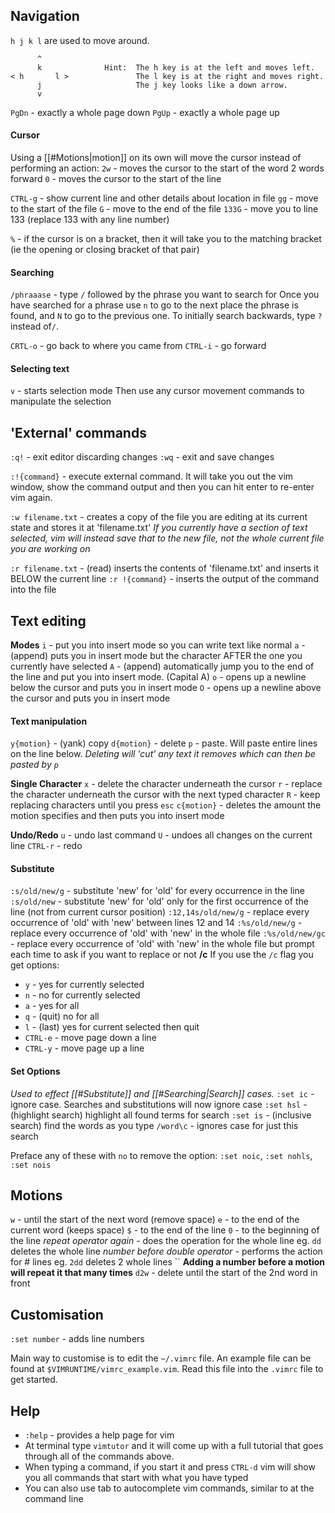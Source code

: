 ## Navigation
`h j k l` are used to move around.
```
      ^
      k              Hint:  The h key is at the left and moves left.
< h       l >               The l key is at the right and moves right.
      j                     The j key looks like a down arrow.
      v
```
`PgDn` - exactly a whole page down
`PgUp` - exactly a whole page up

#### Cursor
Using a [[#Motions|motion]] on its own will move the cursor instead of performing an action:
`2w` - moves the cursor to the start of the word 2 words forward
`0` - moves the cursor to the start of the line

`CTRL-g` - show current line and other details about location in file
`gg` - move to the start of the file
`G` - move to the end of the file
`133G` - move you to line 133 (replace 133 with any line number)

`%` - if the cursor is on a bracket, then it will take you to the matching bracket (ie the opening or closing bracket of that pair)

#### Searching
`/phraaase` - type `/` followed by the phrase you want to search for
Once you have searched for a phrase use `n` to go to the next place the phrase is found, and `N` to go to the previous one.
To initially search backwards, type `?` instead of`/`.

`CRTL-o` - go back to where you came from
`CTRL-i` - go forward

#### Selecting text
`v` - starts selection mode
Then use any cursor movement commands to manipulate the selection


## 'External' commands
`:q!` - exit editor discarding changes
`:wq` - exit and save changes

`:!{command}` - execute external command. It will take you out the vim window, show the command output and then you can hit enter to re-enter vim again.

`:w filename.txt` - creates a copy of the file you are editing at its current state and stores it at 'filename.txt'
*If you currently have a section of text selected, vim will instead save that to the new file, not the whole current file you are working on*

`:r filename.txt` - (read) inserts the contents of 'filename.txt' and inserts it BELOW the current line
`:r !{command}` - inserts the output of the command into the file


## Text editing
**Modes**
`i` - put you into insert mode so you can write text like normal
`a` - (append) puts you in insert mode but the character AFTER the one you currently have selected
`A` - (append) automatically jump you to the end of the line and put you into insert mode. (Capital A)
`o` - opens up a newline below the cursor and puts you in insert mode
`O` - opens up a newline above the cursor and puts you in insert mode

#### Text manipulation
`y{motion}` - (yank) copy
`d{motion}` - delete
`p` - paste. Will paste entire lines on the line below.
*Deleting will 'cut' any text it removes which can then be pasted by `p`*

**Single Character**
`x` - delete the character underneath the cursor
`r` - replace the character underneath the cursor with the next typed character
`R` - keep replacing characters until you press `esc`
`c{motion}` - deletes the amount the motion specifies and then puts you into insert mode

**Undo/Redo**
`u` - undo last command
`U` - undoes all changes on the current line
`CTRL-r` - redo

#### Substitute
`:s/old/new/g` - substitute 'new' for 'old' for every occurrence in the line
`:s/old/new` - substitute 'new' for 'old' only for the first occurrence of the line (not from current cursor position)
`:12,14s/old/new/g` - replace every occurrence of 'old' with 'new' between lines 12 and 14
`:%s/old/new/g` - replace every occurrence of 'old' with 'new' in the whole file
`:%s/old/new/gc` - replace every occurrence of 'old' with 'new' in the whole file but prompt each time to ask if you want to replace or not
**/c**
If you use the `/c` flag you get options:
- `y` - yes for currently selected
- `n` - no for currently selected
- `a` - yes for all
- `q` - (quit) no for all
- `l` - (last) yes for current selected then quit 
- `CTRL-e` - move page down a line
- `CTRL-y` - move page up a line

#### Set Options
*Used to effect [[#Substitute]] and [[#Searching|Search]] cases.*
`:set ic` - ignore case. Searches and substitutions will now ignore case
`:set hsl` - (highlight search) highlight all found terms for search
`:set is` - (inclusive search) find the words as you type
`/word\c` - ignores case for just this search

Preface any of these with `no` to remove the option: `:set noic`, `:set nohls`, `:set nois`


## Motions
`w` - until the start of the next word (remove space)
`e` - to the end of the current word (keeps space)
`$` - to the end of the line
`0` - to the beginning of the line
*repeat operator again* - does the operation for the whole line eg. `dd` deletes the whole line
*number before double operator* - performs the action for # lines eg. `2dd` deletes 2 whole lines
``
**Adding a number before a motion will repeat it that many times**
`d2w` - delete until the start of the 2nd word in front

## Customisation
`:set number` - adds line numbers

Main way to customise is to edit the `~/.vimrc` file. An example file can be found at `$VIMRUNTIME/vimrc_example.vim`. Read this file into the `.vimrc` file to get started.

## Help
- `:help` - provides a help page for vim
- At terminal type `vimtutor` and it will come up with a full tutorial that goes through all of the commands above.
- When typing a command, if you start it and press `CTRL-d` vim will show you all commands that start with what you have typed
- You can also use tab to autocomplete vim commands, similar to at the command line
